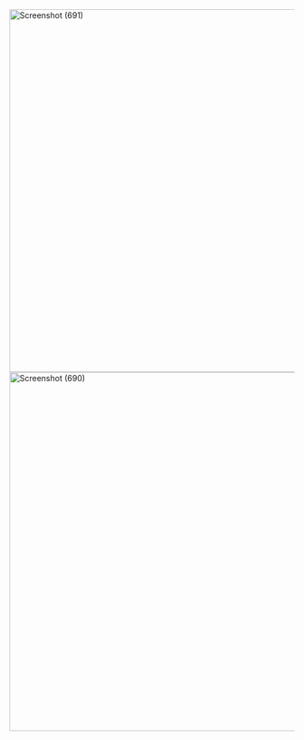 <img width="1366" height="641" alt="Screenshot (691)" src="https://github.com/user-attachments/assets/2d8f643b-4fe4-49a6-b048-069ed113146a" />

<img width="1366" height="634" alt="Screenshot (690)" src="https://github.com/user-attachments/assets/51ec19f3-73c3-496f-b3c8-3008ea187584" />
